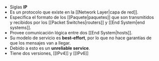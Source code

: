 - Siglas **IP**
- Es un protocolo que existe en la [[Network Layer|capa de red]].
- Especifica el formato de los [[Paquete|paquetes]] que son transmitidos y recibidos por los [[Packet Switches|routers]] y [[End System|end systems]].
- Provee comunicación lógica entre dos [[End System|hosts]].
- Su modelo de servicio es **best-effort**, por lo que no hace garantías de que los mensajes van a llegar.
- Debido a esto es un **unreliable service**.
- Tiene dos versiones, [[IPv4]] y [[IPv6]]
